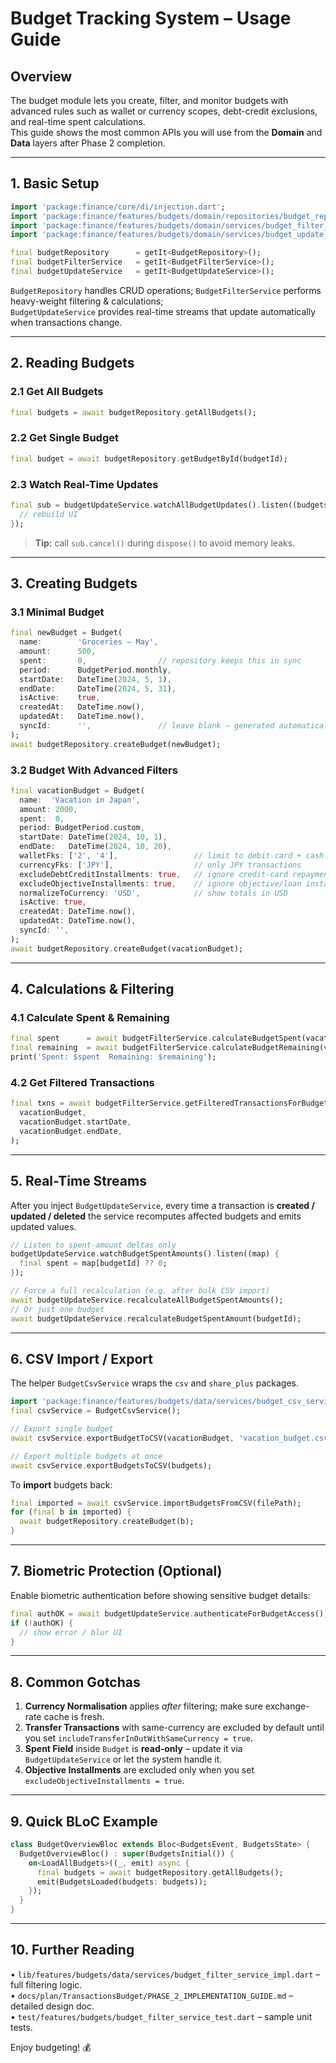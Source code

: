 # Budget Tracking System – Usage Guide

## Overview
The budget module lets you create, filter, and monitor budgets with advanced rules such as wallet or currency scopes, debt-credit exclusions, and real-time spent calculations.  
This guide shows the most common APIs you will use from the **Domain** and **Data** layers after Phase 2 completion.

---

## 1.  Basic Setup
```dart
import 'package:finance/core/di/injection.dart';
import 'package:finance/features/budgets/domain/repositories/budget_repository.dart';
import 'package:finance/features/budgets/domain/services/budget_filter_service.dart';
import 'package:finance/features/budgets/domain/services/budget_update_service.dart';

final budgetRepository      = getIt<BudgetRepository>();
final budgetFilterService   = getIt<BudgetFilterService>();
final budgetUpdateService   = getIt<BudgetUpdateService>();
```
`BudgetRepository` handles CRUD operations; `BudgetFilterService` performs heavy-weight filtering & calculations;  
`BudgetUpdateService` provides real-time streams that update automatically when transactions change.

---

## 2.  Reading Budgets
### 2.1 Get All Budgets
```dart
final budgets = await budgetRepository.getAllBudgets();
```

### 2.2 Get Single Budget
```dart
final budget = await budgetRepository.getBudgetById(budgetId);
```

### 2.3 Watch Real-Time Updates
```dart
final sub = budgetUpdateService.watchAllBudgetUpdates().listen((budgets) {
  // rebuild UI
});
```

> **Tip:** call `sub.cancel()` during `dispose()` to avoid memory leaks.

---

## 3.  Creating Budgets
### 3.1 Minimal Budget
```dart
final newBudget = Budget(
  name:        'Groceries – May',
  amount:      500,
  spent:       0,                // repository keeps this in sync
  period:      BudgetPeriod.monthly,
  startDate:   DateTime(2024, 5, 1),
  endDate:     DateTime(2024, 5, 31),
  isActive:    true,
  createdAt:   DateTime.now(),
  updatedAt:   DateTime.now(),
  syncId:      '',               // leave blank – generated automatically
);
await budgetRepository.createBudget(newBudget);
```

### 3.2 Budget With Advanced Filters
```dart
final vacationBudget = Budget(
  name:  'Vacation in Japan',
  amount: 2000,
  spent:  0,
  period: BudgetPeriod.custom,
  startDate: DateTime(2024, 10, 1),
  endDate:   DateTime(2024, 10, 20),
  walletFks: ['2', '4'],                 // limit to debit-card + cash wallets
  currencyFks: ['JPY'],                  // only JPY transactions
  excludeDebtCreditInstallments: true,   // ignore credit-card repayments
  excludeObjectiveInstallments: true,    // ignore objective/loan installments
  normalizeToCurrency: 'USD',            // show totals in USD
  isActive: true,
  createdAt: DateTime.now(),
  updatedAt: DateTime.now(),
  syncId: '',
);
await budgetRepository.createBudget(vacationBudget);
```

---

## 4.  Calculations & Filtering
### 4.1 Calculate Spent & Remaining
```dart
final spent      = await budgetFilterService.calculateBudgetSpent(vacationBudget);
final remaining  = await budgetFilterService.calculateBudgetRemaining(vacationBudget);
print('Spent: $spent  Remaining: $remaining');
```

### 4.2 Get Filtered Transactions
```dart
final txns = await budgetFilterService.getFilteredTransactionsForBudget(
  vacationBudget,
  vacationBudget.startDate,
  vacationBudget.endDate,
);
```

---

## 5.  Real-Time Streams
After you inject `BudgetUpdateService`, every time a transaction is **created / updated / deleted** the service recomputes affected budgets and emits updated values.
```dart
// Listen to spent-amount deltas only
budgetUpdateService.watchBudgetSpentAmounts().listen((map) {
  final spent = map[budgetId] ?? 0;
});

// Force a full recalculation (e.g. after bulk CSV import)
await budgetUpdateService.recalculateAllBudgetSpentAmounts();
// Or just one budget
await budgetUpdateService.recalculateBudgetSpentAmount(budgetId);
```

---

## 6.  CSV Import / Export
The helper `BudgetCsvService` wraps the `csv` and `share_plus` packages.
```dart
import 'package:finance/features/budgets/data/services/budget_csv_service.dart';
final csvService = BudgetCsvService();

// Export single budget
await csvService.exportBudgetToCSV(vacationBudget, 'vacation_budget.csv');

// Export multiple budgets at once
await csvService.exportBudgetsToCSV(budgets);
```

To **import** budgets back:
```dart
final imported = await csvService.importBudgetsFromCSV(filePath);
for (final b in imported) {
  await budgetRepository.createBudget(b);
}
```

---

## 7.  Biometric Protection (Optional)
Enable biometric authentication before showing sensitive budget details:
```dart
final authOK = await budgetUpdateService.authenticateForBudgetAccess();
if (!authOK) {
  // show error / blur UI
}
```

---

## 8.  Common Gotchas
1. **Currency Normalisation** applies *after* filtering; make sure exchange-rate cache is fresh.  
2. **Transfer Transactions** with same-currency are excluded by default until you set `includeTransferInOutWithSameCurrency = true`.  
3. **Spent Field** inside `Budget` is **read-only** – update it via `BudgetUpdateService` or let the system handle it.  
4. **Objective Installments** are excluded only when you set `excludeObjectiveInstallments = true`.

---

## 9.  Quick BLoC Example
```dart
class BudgetOverviewBloc extends Bloc<BudgetsEvent, BudgetsState> {
  BudgetOverviewBloc() : super(BudgetsInitial()) {
    on<LoadAllBudgets>((_, emit) async {
      final budgets = await budgetRepository.getAllBudgets();
      emit(BudgetsLoaded(budgets: budgets));
    });
  }
}
```

---

## 10.  Further Reading
• `lib/features/budgets/data/services/budget_filter_service_impl.dart` – full filtering logic.  
• `docs/plan/TransactionsBudget/PHASE_2_IMPLEMENTATION_GUIDE.md` – detailed design doc.  
• `test/features/budgets/budget_filter_service_test.dart` – sample unit tests.

Enjoy budgeting! :moneybag: 